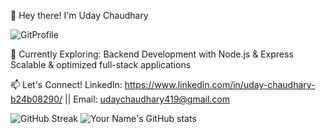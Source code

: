 👋 Hey there! I'm Uday Chaudhary

![GitProfile](https://github.com/user-attachments/assets/d2fe8c4c-0c44-47d5-9880-3b73abf27983)

🌱 Currently Exploring:
Backend Development with Node.js & Express
Scalable & optimized full-stack applications

📫 Let's Connect!
LinkedIn: https://www.linkedin.com/in/uday-chaudhary-b24b08290/  ||
Email: udaychaudhary419@gmail.com


![GitHub Streak](https://streak-stats.demolab.com/?user=udayyyy-09&theme=radical)      ![Your Name's GitHub stats](https://github-readme-stats.vercel.app/api?username=udayyyy-09&show_icons=true&theme=radical)



